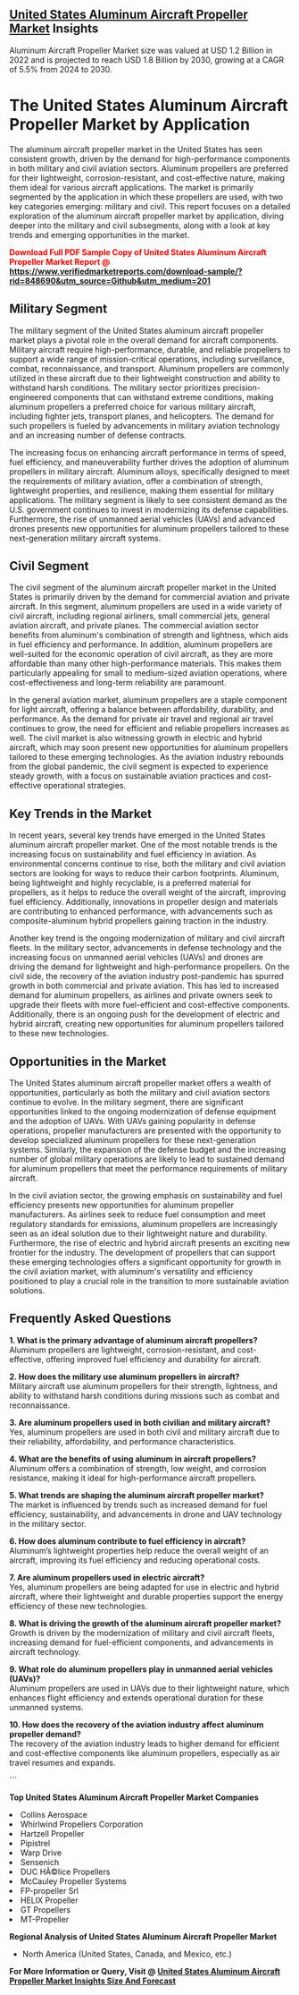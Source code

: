 <h2><a href="https://www.verifiedmarketreports.com/download-sample/?rid=848690&amp;utm_source=Github&amp;utm_medium=201" target="_blank">United States Aluminum Aircraft Propeller Market</a> Insights</h2><p>Aluminum Aircraft Propeller Market size was valued at USD 1.2 Billion in 2022 and is projected to reach USD 1.8 Billion by 2030, growing at a CAGR of 5.5% from 2024 to 2030.</p><p><h1>The United States Aluminum Aircraft Propeller Market by Application</h1><p>The aluminum aircraft propeller market in the United States has seen consistent growth, driven by the demand for high-performance components in both military and civil aviation sectors. Aluminum propellers are preferred for their lightweight, corrosion-resistant, and cost-effective nature, making them ideal for various aircraft applications. The market is primarily segmented by the application in which these propellers are used, with two key categories emerging: military and civil. This report focuses on a detailed exploration of the aluminum aircraft propeller market by application, diving deeper into the military and civil subsegments, along with a look at key trends and emerging opportunities in the market. </p><p><strong><p><span class=""><span style="color: #ff0000;"><strong>Download Full PDF Sample Copy of United States Aluminum Aircraft Propeller Market Report</strong> @ </span><a href="https://www.verifiedmarketreports.com/download-sample/?rid=848690&amp;utm_source=Github&amp;utm_medium=201" target="_blank">https://www.verifiedmarketreports.com/download-sample/?rid=848690&amp;utm_source=Github&amp;utm_medium=201</a></span></p></strong></p><h2>Military Segment</h2><p>The military segment of the United States aluminum aircraft propeller market plays a pivotal role in the overall demand for aircraft components. Military aircraft require high-performance, durable, and reliable propellers to support a wide range of mission-critical operations, including surveillance, combat, reconnaissance, and transport. Aluminum propellers are commonly utilized in these aircraft due to their lightweight construction and ability to withstand harsh conditions. The military sector prioritizes precision-engineered components that can withstand extreme conditions, making aluminum propellers a preferred choice for various military aircraft, including fighter jets, transport planes, and helicopters. The demand for such propellers is fueled by advancements in military aviation technology and an increasing number of defense contracts.<p>The increasing focus on enhancing aircraft performance in terms of speed, fuel efficiency, and maneuverability further drives the adoption of aluminum propellers in military aircraft. Aluminum alloys, specifically designed to meet the requirements of military aviation, offer a combination of strength, lightweight properties, and resilience, making them essential for military applications. The military segment is likely to see consistent demand as the U.S. government continues to invest in modernizing its defense capabilities. Furthermore, the rise of unmanned aerial vehicles (UAVs) and advanced drones presents new opportunities for aluminum propellers tailored to these next-generation military aircraft systems.</p><h2>Civil Segment</h2><p>The civil segment of the aluminum aircraft propeller market in the United States is primarily driven by the demand for commercial aviation and private aircraft. In this segment, aluminum propellers are used in a wide variety of civil aircraft, including regional airliners, small commercial jets, general aviation aircraft, and private planes. The commercial aviation sector benefits from aluminum's combination of strength and lightness, which aids in fuel efficiency and performance. In addition, aluminum propellers are well-suited for the economic operation of civil aircraft, as they are more affordable than many other high-performance materials. This makes them particularly appealing for small to medium-sized aviation operations, where cost-effectiveness and long-term reliability are paramount.<p>In the general aviation market, aluminum propellers are a staple component for light aircraft, offering a balance between affordability, durability, and performance. As the demand for private air travel and regional air travel continues to grow, the need for efficient and reliable propellers increases as well. The civil market is also witnessing growth in electric and hybrid aircraft, which may soon present new opportunities for aluminum propellers tailored to these emerging technologies. As the aviation industry rebounds from the global pandemic, the civil segment is expected to experience steady growth, with a focus on sustainable aviation practices and cost-effective operational strategies.</p><h2>Key Trends in the Market</h2><p>In recent years, several key trends have emerged in the United States aluminum aircraft propeller market. One of the most notable trends is the increasing focus on sustainability and fuel efficiency in aviation. As environmental concerns continue to rise, both the military and civil aviation sectors are looking for ways to reduce their carbon footprints. Aluminum, being lightweight and highly recyclable, is a preferred material for propellers, as it helps to reduce the overall weight of the aircraft, improving fuel efficiency. Additionally, innovations in propeller design and materials are contributing to enhanced performance, with advancements such as composite-aluminum hybrid propellers gaining traction in the industry.</p><p>Another key trend is the ongoing modernization of military and civil aircraft fleets. In the military sector, advancements in defense technology and the increasing focus on unmanned aerial vehicles (UAVs) and drones are driving the demand for lightweight and high-performance propellers. On the civil side, the recovery of the aviation industry post-pandemic has spurred growth in both commercial and private aviation. This has led to increased demand for aluminum propellers, as airlines and private owners seek to upgrade their fleets with more fuel-efficient and cost-effective components. Additionally, there is an ongoing push for the development of electric and hybrid aircraft, creating new opportunities for aluminum propellers tailored to these new technologies.</p><h2>Opportunities in the Market</h2><p>The United States aluminum aircraft propeller market offers a wealth of opportunities, particularly as both the military and civil aviation sectors continue to evolve. In the military segment, there are significant opportunities linked to the ongoing modernization of defense equipment and the adoption of UAVs. With UAVs gaining popularity in defense operations, propeller manufacturers are presented with the opportunity to develop specialized aluminum propellers for these next-generation systems. Similarly, the expansion of the defense budget and the increasing number of global military operations are likely to lead to sustained demand for aluminum propellers that meet the performance requirements of military aircraft.</p><p>In the civil aviation sector, the growing emphasis on sustainability and fuel efficiency presents new opportunities for aluminum propeller manufacturers. As airlines seek to reduce fuel consumption and meet regulatory standards for emissions, aluminum propellers are increasingly seen as an ideal solution due to their lightweight nature and durability. Furthermore, the rise of electric and hybrid aircraft presents an exciting new frontier for the industry. The development of propellers that can support these emerging technologies offers a significant opportunity for growth in the civil aviation market, with aluminum's versatility and efficiency positioned to play a crucial role in the transition to more sustainable aviation solutions.</p><h2>Frequently Asked Questions</h2><p><strong>1. What is the primary advantage of aluminum aircraft propellers?</strong><br>Aluminum propellers are lightweight, corrosion-resistant, and cost-effective, offering improved fuel efficiency and durability for aircraft.</p><p><strong>2. How does the military use aluminum propellers in aircraft?</strong><br>Military aircraft use aluminum propellers for their strength, lightness, and ability to withstand harsh conditions during missions such as combat and reconnaissance.</p><p><strong>3. Are aluminum propellers used in both civilian and military aircraft?</strong><br>Yes, aluminum propellers are used in both civil and military aircraft due to their reliability, affordability, and performance characteristics.</p><p><strong>4. What are the benefits of using aluminum in aircraft propellers?</strong><br>Aluminum offers a combination of strength, low weight, and corrosion resistance, making it ideal for high-performance aircraft propellers.</p><p><strong>5. What trends are shaping the aluminum aircraft propeller market?</strong><br>The market is influenced by trends such as increased demand for fuel efficiency, sustainability, and advancements in drone and UAV technology in the military sector.</p><p><strong>6. How does aluminum contribute to fuel efficiency in aircraft?</strong><br>Aluminum’s lightweight properties help reduce the overall weight of an aircraft, improving its fuel efficiency and reducing operational costs.</p><p><strong>7. Are aluminum propellers used in electric aircraft?</strong><br>Yes, aluminum propellers are being adapted for use in electric and hybrid aircraft, where their lightweight and durable properties support the energy efficiency of these new technologies.</p><p><strong>8. What is driving the growth of the aluminum aircraft propeller market?</strong><br>Growth is driven by the modernization of military and civil aircraft fleets, increasing demand for fuel-efficient components, and advancements in aircraft technology.</p><p><strong>9. What role do aluminum propellers play in unmanned aerial vehicles (UAVs)?</strong><br>Aluminum propellers are used in UAVs due to their lightweight nature, which enhances flight efficiency and extends operational duration for these unmanned systems.</p><p><strong>10. How does the recovery of the aviation industry affect aluminum propeller demand?</strong><br>The recovery of the aviation industry leads to higher demand for efficient and cost-effective components like aluminum propellers, especially as air travel resumes and expands.</p>```</p><p><strong>Top United States Aluminum Aircraft Propeller Market Companies</strong></p><div data-test-id=""><p><li>Collins Aerospace</li><li> Whirlwind Propellers Corporation</li><li> Hartzell Propeller</li><li> Pipistrel</li><li> Warp Drive</li><li> Sensenich</li><li> DUC HÃ©lice Propellers</li><li> McCauley Propeller Systems</li><li> FP-propeller Srl</li><li> HELIX Propeller</li><li> GT Propellers</li><li> MT-Propeller</li></p><div><strong>Regional Analysis of&nbsp;United States Aluminum Aircraft Propeller Market</strong></div><ul><li dir="ltr"><p dir="ltr">North America&nbsp;(United States, Canada, and Mexico, etc.)</p></li></ul><p><strong>For More Information or Query, Visit @&nbsp;</strong><strong><a href="https://www.verifiedmarketreports.com/product/aluminum-aircraft-propeller-market/?utm_source=Github&amp;utm_medium=201" target="_blank">United States Aluminum Aircraft Propeller Market Insights Size And Forecast</a></strong></p></div>
